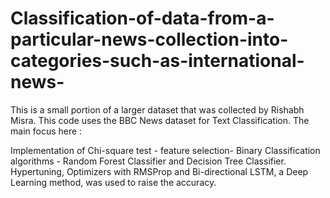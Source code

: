 # Classification-of-data-from-a-particular-news-collection-into-categories-such-as-international-news-

This is a small portion of a larger dataset that was collected by Rishabh Misra. This code uses the BBC News dataset for Text Classification. The main focus here :

Implementation of Chi-square test - feature selection- Binary Classification algorithms - Random Forest Classifier and Decision Tree Classifier. Hypertuning, Optimizers with RMSProp and Bi-directional LSTM, a Deep Learning method, was used to raise the accuracy.
